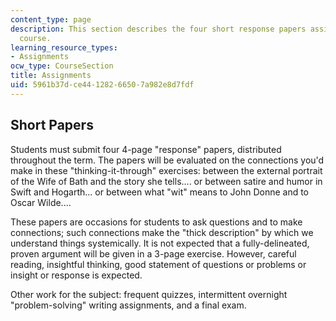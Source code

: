 ```yaml
---
content_type: page
description: This section describes the four short response papers assigned for the
  course.
learning_resource_types:
- Assignments
ocw_type: CourseSection
title: Assignments
uid: 5961b37d-ce44-1282-6650-7a982e8d7fdf
---
```


Short Papers
------------

Students must submit four 4-page "response" papers, distributed throughout the term. The papers will be evaluated on the connections you'd make in these "thinking-it-through" exercises: between the external portrait of the Wife of Bath and the story she tells.... or between satire and humor in Swift and Hogarth... or between what "wit" means to John Donne and to Oscar Wilde....

These papers are occasions for students to ask questions and to make connections; such connections make the "thick description" by which we understand things systemically. It is not expected that a fully-delineated, proven argument will be given in a 3-page exercise. However, careful reading, insightful thinking, good statement of questions or problems or insight or response is expected.

Other work for the subject: frequent quizzes, intermittent overnight "problem-solving" writing assignments, and a final exam.